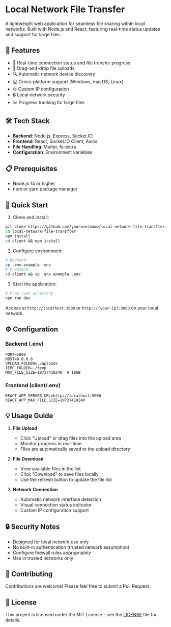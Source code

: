 # Local Network File Transfer

A lightweight web application for seamless file sharing within local networks. Built with Node.js and React, featuring real-time status updates and support for large files.

## 🚀 Features

- 🔄 Real-time connection status and file transfer progress
- 📁 Drag-and-drop file uploads
- 🔍 Automatic network device discovery
- 💻 Cross-platform support (Windows, macOS, Linux)
- ⚙️ Custom IP configuration
- 🔒 Local network security
- 📊 Progress tracking for large files

## 🛠️ Tech Stack

- **Backend**: Node.js, Express, Socket.IO
- **Frontend**: React, Socket.IO Client, Axios
- **File Handling**: Multer, fs-extra
- **Configuration**: Environment variables

## 📋 Prerequisites

- Node.js 14 or higher
- npm or yarn package manager

## 🔧 Quick Start

1. Clone and install:
```bash
git clone https://github.com/yourusername/local-network-file-transfter.git
cd local-network-file-transfter
npm install
cd client && npm install
```

2. Configure environment:
```bash
# Backend
cp .env.example .env
# Frontend
cd client && cp .env.example .env
```

3. Start the application:
```bash
# From root directory
npm run dev
```

Access at `http://localhost:3000` or `http://[your-ip]:3000` on your local network.

## ⚙️ Configuration

### Backend (.env)
```env
PORT=5000
HOST=0.0.0.0
UPLOAD_FOLDER=./uploads
TEMP_FOLDER=./temp
MAX_FILE_SIZE=10737418240  # 10GB
```

### Frontend (client/.env)
```env
REACT_APP_SERVER_URL=http://localhost:5000
REACT_APP_MAX_FILE_SIZE=10737418240
```

## 💡 Usage Guide

1. **File Upload**
   - Click "Upload" or drag files into the upload area
   - Monitor progress in real-time
   - Files are automatically saved to the upload directory

2. **File Download**
   - View available files in the list
   - Click "Download" to save files locally
   - Use the refresh button to update the file list

3. **Network Connection**
   - Automatic network interface detection
   - Visual connection status indicator
   - Custom IP configuration support

## 🔒 Security Notes

- Designed for local network use only
- No built-in authentication (trusted network assumption)
- Configure firewall rules appropriately
- Use in trusted networks only

## 🤝 Contributing

Contributions are welcome! Please feel free to submit a Pull Request.

## 📝 License

This project is licensed under the MIT License - see the [LICENSE](LICENSE) file for details. 